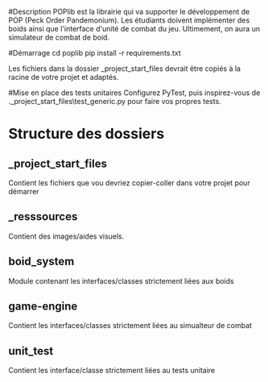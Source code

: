 #Description
POPlib est la librairie qui va supporter le développement de POP (Peck Order Pandemonium).
Les étudiants doivent implémenter des boids ainsi que l'interface d'unité de combat du jeu.
Ultimement, on aura un simulateur de combat de boid.

#Démarrage
cd poplib
pip install -r requirements.txt

Les fichiers dans la dossier _project_start_files devrait être copiés à la racine de votre projet et adaptés.

#Mise en place des tests unitaires
Configurez PyTest, puis inspirez-vous de .\_project_start_files\test_generic.py pour faire vos propres tests.

# Structure des dossiers
## _project_start_files
Contient les fichiers que vou devriez copier-coller dans votre projet pour démarrer

## _resssources
Contient des images/aides visuels.

## boid_system
Module contenant les interfaces/classes strictement liées aux boids

## game-engine
Contient les interfaces/classes strictement liées au simualteur de combat

## unit_test
Contient les interface/classe strictement liées au tests unitaire